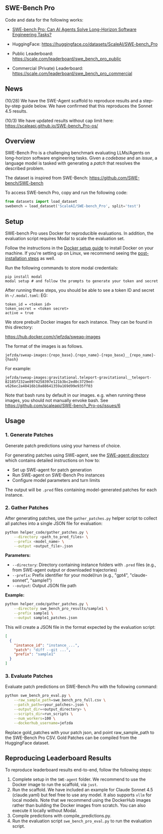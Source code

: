 ## SWE-Bench Pro

Code and data for the following works:
* <a href="https://static.scale.com/uploads/654197dc94d34f66c0f5184e/SWEAP_Eval_Scale%20(9).pdf">SWE-bench Pro: Can AI Agents Solve Long-Horizon Software Engineering Tasks?</a>

* HuggingFace: <a href="https://huggingface.co/datasets/ScaleAI/SWE-bench_Pro">https://huggingface.co/datasets/ScaleAI/SWE-bench_Pro</a>

* Public Leaderboard: <a href="https://scale.com/leaderboard/swe_bench_pro_public">https://scale.com/leaderboard/swe_bench_pro_public</a>

* Commercial (Private) Leaderboard: <a href="https://scale.com/leaderboard/swe_bench_pro_commercial">https://scale.com/leaderboard/swe_bench_pro_commercial</a>

## News

(10/28) We have the SWE-Agent scaffold to reproduce results and a step-by-step guide below. We have confirmed that this reproduces the Sonnet 4.5 results.

(10/3) We have updated results without cap limit here: https://scaleapi.github.io/SWE-bench_Pro-os/

## Overview
SWE-Bench Pro is a challenging benchmark evaluating LLMs/Agents on long-horizon software engineering tasks.
Given a *codebase* and an *issue*, a language model is tasked with generating a *patch* that resolves the described problem.

The dataset is inspired from SWE-Bench: https://github.com/SWE-bench/SWE-bench

To access SWE-bench Pro, copy and run the following code:
```python
from datasets import load_dataset
swebench = load_dataset('ScaleAI/SWE-bench_Pro', split='test')
```

## Setup
SWE-bench Pro uses Docker for reproducible evaluations.
In addition, the evaluation script requires Modal to scale the evaluation set.

Follow the instructions in the [Docker setup guide](https://docs.docker.com/engine/install/) to install Docker on your machine.
If you're setting up on Linux, we recommend seeing the [post-installation steps](https://docs.docker.com/engine/install/linux-postinstall/) as well.

Run the following commands to store modal credentials:
```
pip install modal
modal setup # and follow the prompts to generate your token and secret
```

After running these steps, you should be able to see a token ID and secret in  `~/.modal.toml`:
EG:
```
token_id = <token id>
token_secret = <token secret>
active = true
```

We store prebuilt Docker images for each instance. They can be found in this directory:

https://hub.docker.com/r/jefzda/sweap-images

The format of the images is as follows.

`jefzda/sweap-images:{repo_base}.{repo_name}-{repo_base}__{repo_name}-{hash}`

For example:

`jefzda/sweap-images:gravitational.teleport-gravitational__teleport-82185f232ae8974258397e121b3bc2ed0c3729ed-v626ec2a48416b10a88641359a169d99e935ff03`

Note that bash runs by default in our images. e.g. when running these images, you should not manually envoke bash. See https://github.com/scaleapi/SWE-bench_Pro-os/issues/6

## Usage

### 1. Generate Patches
Generate patch predictions using your harness of choice. 

For generating patches using SWE-agent, see the [SWE-agent directory](./SWE-agent/) which contains detailed instructions on how to:
- Set up SWE-agent for patch generation
- Run SWE-agent on SWE-Bench Pro instances
- Configure model parameters and turn limits

The output will be `.pred` files containing model-generated patches for each instance.

### 2. Gather Patches
After generating patches, use the `gather_patches.py` helper script to collect all patches into a single JSON file for evaluation:

```bash
python helper_code/gather_patches.py \
    --directory <path_to_pred_files> \
    --prefix <model_name> \
    --output <output_file>.json
```

**Parameters:**
- `--directory`: Directory containing instance folders with `.pred` files (e.g., from SWE-agent output or downloaded trajectories)
- `--prefix`: Prefix identifier for your model/run (e.g., "gpt4", "claude-sonnet", "sample1")
- `--output`: Output JSON file path

**Example:**
```bash
python helper_code/gather_patches.py \
    --directory swe_bench_pro_results/sample1 \
    --prefix sample1 \
    --output sample1_patches.json
```

This will create a JSON file in the format expected by the evaluation script:
```json
[
  {
    "instance_id": "instance_...",
    "patch": "diff --git ...",
    "prefix": "sample1"
  }
]
```

### 3. Evaluate Patches
Evaluate patch predictions on SWE-Bench Pro with the following command:

```bash
python swe_bench_pro_eval.py \
    --raw_sample_path=swe_bench_pro_full.csv \
    --patch_path=<your_patches>.json \
    --output_dir=<output_directory> \
    --scripts_dir=run_scripts \
    --num_workers=100 \
    --dockerhub_username=jefzda
```

Replace gold_patches with your patch json, and point raw_sample_path to the SWE-Bench Pro CSV.
Gold Patches can be compiled from the HuggingFace dataset.

## Reproducing Leaderboard Results

To reproduce leaderboard results end-to-end, follow the following steps:

1. Complete setup in the `SWE-agent` folder. We recommend to use the Docker image to run the scaffold, via `just`.
2. Run the scaffold. We have included an example for Claude Sonnet 4.5 (claude.yaml) but feel free to use any model. It also supports `vllm` for local models. Note that we recommend using the DockerHub images rather than building the Docker images from scratch. You can also execute it locally without Modal.
3. Compile predictions with compile_predictions.py.
4. Run the evaluation script `swe_bench_pro_eval.py` to run the evaluation script.


